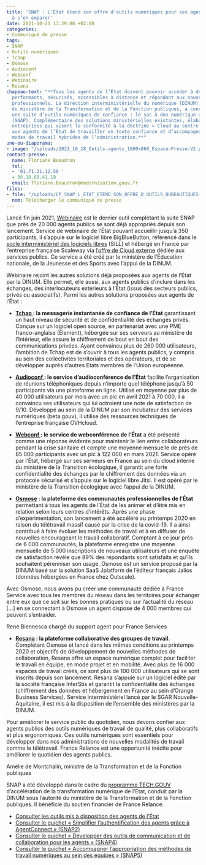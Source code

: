 ```yaml
---
title: 'SNAP : L’État étend son offre d’outils numériques pour ses agents et les appelle
  à s’en emparer'
date: 2021-10-21 13:29:00 +02:00
categories:
- Communiqué de presse
tags:
- SNAP
- Outils numériques
- Tchap
- Osmose
- Audioconf
- Webconf
- Webinaire
- Resana
chapeau-text: "**Tous les agents de l’État doivent pouvoir accéder à des outils numériques
  performants, sécurisés, accessibles à distance et répondant aux nouveaux usages
  professionnels. La direction interministérielle du numérique (DINUM), sous l’autorité
  du ministère de la Transformation et de la Fonction publiques, a conçu et déployé
  une suite d’outils numériques de confiance : le sac à dos numérique de l’agent public
  (SNAP). Complémentaire des solutions ministérielles existantes, élaboré avec des
  entreprises qui visent la conformité à la doctrine « Cloud au centre », SNAP permet
  aux agents de l’État de travailler en toute confiance et d’accompagner les nouveaux
  modes de travail hybrides de l’administration.**"
une-ou-diaporama:
- image: "/uploads/2021_10_18_Outils-agents_1600x860_Espace-Presse-V2.png"
contact-presse:
  name: Floriane Beaudron
  tel:
  - '01.71.21.12.50 '
  - 06.10.60.41.19
  email: floriane.beaudron@modernisation.gouv.fr
files:
- file: "/uploads/CP_SNAP_L_ETAT_ETEND_SON_OFFRE_D_OUTILS_BUREAUTIQUES-f52566.pdf"
  nom: Télécharger le communiqué de presse
---
```


Lancé fin juin 2021, [Webinaire](https://www.numerique.gouv.fr/outils-agents/webinaire-etat/) est le dernier outil complétant la suite SNAP que près de 20 000 agents publics se sont déjà appropriés depuis son lancement. Service de webinaire de l’État pouvant accueillir jusqu’à 350 participants, il s’appuie sur le logiciel libre BigBlueButton, référencé dans le [socle interministériel des logiciels libres](https://sill.etalab.gouv.fr/fr/software?id=196) (SILL) et hébergé en France par l’entreprise française Scaleway via [l’offre de Cloud externe](https://www.ugap.fr/catalogue-marche-public/services-dinformatique-en-nuage-cloud-externe_103007.html) dédiée aux services publics. Ce service a été créé par le ministère de l’Éducation nationale, de la Jeunesse et des Sports avec l’appui de la DINUM. 

Webinaire rejoint les autres solutions déjà proposées aux agents de l’État par la DINUM. Elle permet, elle aussi, aux agents publics d’inclure dans les échanges, des interlocuteurs extérieurs à l’État (issus des secteurs publics, privés ou associatifs). Parmi les autres solutions proposées aux agents de l’État : 

* **[Tchap ](https://www.numerique.gouv.fr/outils-agents/tchap-messagerie-instantanee-etat/): la messagerie instantanée de confiance de l’État** garantissant un haut niveau de sécurité et de confidentialité des échanges privés. Conçue sur un logiciel open source, en partenariat avec une PME franco-anglaise (Element), hébergée sur ses serveurs au ministère de l’Intérieur, elle assure le chiffrement de bout en bout des communications privées. Ayant convaincu plus de 260 000 utilisateurs, l’ambition de Tchap est de s’ouvrir à tous les agents publics, y compris au sein des collectivités territoriales et des opérateurs, et de se développer auprès d’autres Etats membres de l’Union européenne.

* **[Audioconf ](https://www.numerique.gouv.fr/outils-agents/audioconference-etat/): le service d’audioconférence de l’État** facilite l’organisation de réunions téléphoniques depuis n’importe quel téléphone jusqu’à 50 participants via une plateforme en ligne. Utilisé en moyenne par plus de 40 000 utilisateurs par mois avec un pic en avril 2021 à 70 000, il a convaincu ses utilisateurs qui lui octroient une note de satisfaction de 9/10. Développé au sein de la DINUM par son incubateur des services numériques (beta.gouv), il utilise des ressources techniques de l’entreprise française OVHcloud. 

* **[Webconf ](https://www.numerique.gouv.fr/outils-agents/webconference-etat/): le service de webconférence de l’État** a été présenté comme une réponse évidente pour maintenir le lien entre collaborateurs pendant la crise sanitaire et compte une moyenne mensuelle de près de 85 000 participants avec un pic à 122 000 en mars 2021. Service opéré par l’État, hébergé sur ses serveurs en France au sein du cloud interne du ministère de la Transition écologique, il garantit une forte confidentialité des échanges par le chiffrement des données via un protocole sécurisé et s’appuie sur le logiciel libre Jitsi. Il est opéré par le ministère de la Transition écologique avec l’appui de la DINUM. 

* **[Osmose](https://www.numerique.gouv.fr/outils-agents/osmose/) : la plateforme des communautés professionnelles de l’État** permettant à tous les agents de l’État de les animer et d’être mis en relation selon leurs centres d’intérêts. Après une phase d’expérimentation, son lancement a été accéléré au printemps 2020 en raison du télétravail massif causé par la crise de la covid-19. Il a ainsi contribué à faire évoluer les méthodes de travail et à en diffuser de nouvelles encourageant le travail collaboratif. Comptant à ce jour près de 6 000 communautés, la plateforme enregistre une moyenne mensuelle de 5 000 inscriptions de nouveaux utilisateurs et une enquête de satisfaction révèle que 89% des répondants sont satisfaits et qu’ils souhaitent pérenniser son usage. Osmose est un service proposé par la DINUM basé sur la solution SaaS Jplatform de l’éditeur français Jalios (données hébergées en France chez Outscale).

<div class="citation"><p>Avec Osmose, nous avons pu créer une communauté dédiée à France Service avec tous les membres du réseau dans les territoires pour échanger entre eux que ce soit sur les bonnes pratiques ou sur l’actualité du réseau […] en se connectant à Osmose un agent dispose de 4 000 membres qui peuvent s’entraider.</p></div>

<div class="auteur-citation">René Biennesca chargé du support agent pour France Services</div>

* **[Resana](https://www.numerique.gouv.fr/outils-agents/resana/) : la plateforme collaborative des groupes de travail.** Complétant Osmose et lancé dans les mêmes conditions au printemps 2020 et objectifs de développement de nouvelles méthodes de collaboration, Resana offre un espace numérique complet pour faciliter le travail en équipe, en mode projet et en mobilité. Avec plus de 16 000 espaces de travail créés, ce sont plus de 100 000 utilisateurs qui se sont inscrits depuis son lancement. Resana s’appuie sur un logiciel édité par la société française InterStis et garantit la confidentialité des échanges (chiffrement des données et hébergement en France au sein d’Orange Business Services). Service interministériel lancé par le SGAR Nouvelle-Aquitaine, il est mis à la disposition de l’ensemble des ministères par la DINUM.  

<div class="citation"><p>Pour améliorer le service public du quotidien, nous devons confier aux agents publics des outils numériques de travail de qualité, plus collaboratifs et plus ergonomiques. Ces outils numériques sont essentiels pour développer dans nos administrations de nouvelles modalités de travail comme le télétravail. France Relance est une opportunité inédite pour améliorer le quotidien des agents publics.</p></div>

<div class="auteur-citation">Amélie de Montchalin, ministre de la Transformation et de la Fonction publiques</div>

SNAP a été développé dans le cadre du [programme TECH.GOUV](https://www.numerique.gouv.fr/publications/tech-gouv-strategie-et-feuille-de-route-2019-2021/) d’accélération de la transformation numérique de l’État, conduit par la DINUM sous l’autorité du ministère de la Transformation et de la Fonction publiques. Il bénéficie du soutien financier de France Relance.

* [Consulter les outils mis à disposition des agents de l’État](https://www.numerique.gouv.fr/outils-agents)
* [Consulter le guichet « Simplifier l’authentification des agents grâce à AgentConnect » (SNAP2)](https://france-relance.transformation.gouv.fr/953d-simplifier-lauthentification-des-agents-grace)
* [Consulter le guichet « Développer des outils de communication et de collaboration pour les agents » (SNAP4) ](https://france-relance.transformation.gouv.fr/b8f4-developper-des-outils-de-communication-et-de-)
* [Consulter le guichet « Accompagner l’appropriation des méthodes de travail numériques au sein des équipes » (SNAP5)](https://france-relance.transformation.gouv.fr/b07b-accompagner-lappropriation-des-methodes-de-tr)
